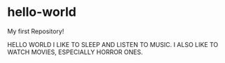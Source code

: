 # hello-world
My first Repository!

HELLO WORLD 
I LIKE TO SLEEP AND LISTEN TO MUSIC.
I ALSO LIKE TO WATCH MOVIES, ESPECIALLY HORROR ONES.
